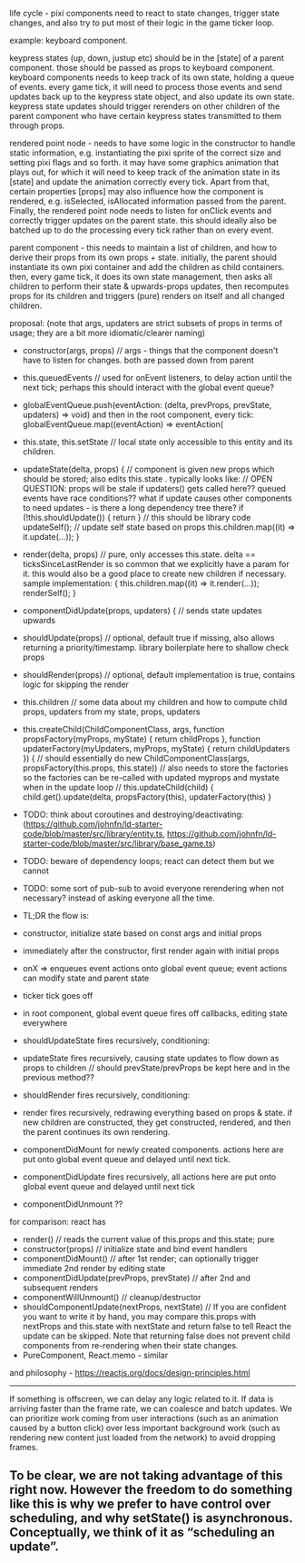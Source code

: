 life cycle - pixi components need to react to state changes, trigger state changes, and also try to put most of their logic in the game ticker loop.


example: keyboard component.


keypress states (up, down, justup etc) should be in the [state] of a parent component. those should be passed as props to keyboard component.
keyboard components needs to keep track of its own state, holding a queue of events. every game tick, it will need to process those events and 
send updates back up to the keypress state object, and also update its own state. keypress state updates should trigger rerenders on other
children of the parent component who have certain keypress states transmitted to them through props.

rendered point node - needs to have some logic in the constructor to handle static information, e.g. instantiating the pixi sprite of the correct
size and setting pixi flags and so forth. it may have some graphics animation that plays out, for which it will need to keep track of the animation
state in its [state] and update the animation correctly every tick. Apart from that, certain properties [props] may also influence how the
component is rendered, e.g. isSelected, isAllocated information passed from the parent. Finally, the rendered point node needs to listen
for onClick events and correctly trigger updates on the parent state. this should ideally also be batched up to do the processing every tick
rather than on every event.

parent component - this needs to maintain a list of children, and how to derive their props from its own props + state. initially, the parent
should instantiate its own pixi container and add the children as child containers. then, every game tick, it does its own state management,
then asks all children to perform their state & upwards-props updates, then recomputes props for its children and triggers (pure) renders on
itself and all changed children.

proposal: (note that args, updaters are strict subsets of props in terms of usage; they are a bit more idiomatic/clearer naming)
* constructor(args, props) // args - things that the component doesn't have to listen for changes. both are passed down from parent
* this.queuedEvents // used for onEvent listeners, to delay action until the next tick; perhaps this should interact with the global event queue?
* globalEventQueue.push(eventAction: (delta, prevProps, prevState, updaters) => void)
  and then in the root component, every tick:
  globalEventQueue.map((eventAction) => eventAction(
* this.state, this.setState // local state only accessible to this entity and its children.
* updateState(delta, props) { // component is given new props which should be stored; also edits this.state . typically looks like:
// OPEN QUESTION: props will be stale if updaters() gets called here?? queued events have race conditions?? what if update causes other components to need updates - is there a long dependency tree there?
    if (!this.shouldUpdate()) { return }  // this should be library code
    updateSelf(); // update self state based on props
    this.children.map((it) => it.update(...));
  }
* render(delta, props) // pure, only accesses this.state. delta == ticksSinceLastRender is so common that we explicitly have a param for it. this would also be a good place to create new children if necessary. sample implementation: {
    this.children.map((it) => it.render(...));
    renderSelf();
  }
* componentDidUpdate(props, updaters) { // sends state updates upwards

* shouldUpdate(props) // optional, default true if missing, also allows returning a priority/timestamp. library boilerplate here to shallow check props
* shouldRender(props) // optional, default implementation is true, contains logic for skipping the render
* this.children // some data about my children and how to compute child props, updaters from my state, props, updaters
* this.createChild(ChildComponentClass, args, function propsFactory(myProps, myState) { return childProps }, function updaterFactory(myUpdaters, myProps, myState) { return childUpdaters }) {
    // should essentially do new ChildComponentClass(args, propsFactory(this.props, this.state))
    // also needs to store the factories so the factories can be re-called with updated myprops and mystate when in the update loop
    // this.updateChild(child) { child.get().update(delta, propsFactory(this), updaterFactory(this) }

* TODO: think about coroutines and destroying/deactivating: (https://github.com/johnfn/ld-starter-code/blob/master/src/library/entity.ts, https://github.com/johnfn/ld-starter-code/blob/master/src/library/base_game.ts)
* TODO: beware of dependency loops; react can detect them but we cannot
* TODO: some sort of pub-sub to avoid everyone rerendering when not necessary? instead of asking everyone all the time.

* TL;DR the flow is:
* constructor, initialize state based on const args and initial props
* immediately after the constructor, first render again with initial props
* onX => enqueues event actions onto global event queue; event actions can modify state and parent state
* ticker tick goes off
* in root component, global event queue fires off callbacks, editing state everywhere
* shouldUpdateState fires recursively, conditioning: 
* updateState fires recursively, causing state updates to flow down as props to children // should prevState/prevProps be kept here and in the previous method??
* shouldRender fires recursively, conditioning:
* render fires recursively, redrawing everything based on props & state. if new children are constructed, they get constructed, rendered, and then the parent continues its own rendering.
* componentDidMount for newly created components. actions here are put onto global event queue and delayed until next tick.
* componentDidUpdate fires recursively, all actions here are put onto global event queue and delayed until next tick
* componentDidUnmount ??

for comparison: react has
* render() // reads the current value of this.props and this.state; pure
* constructor(props) // initialize state and bind event handlers 
* componentDidMount() // after 1st render; can optionally trigger immediate 2nd render by editing state
* componentDidUpdate(prevProps, prevState) // after 2nd and subsequent renders
* componentWillUnmount() // cleanup/destructor
* shouldComponentUpdate(nextProps, nextState) // If you are confident you want to write it by hand, you may compare this.props with nextProps and this.state with nextState and return false to tell React the update can be skipped. Note that returning false does not prevent child components from re-rendering when their state changes.
* PureComponent, React.memo - similar


and philosophy - https://reactjs.org/docs/design-principles.html

---
If something is offscreen, we can delay any logic related to it. If data is arriving faster than the frame rate, we can coalesce and batch updates. We can prioritize work coming from user interactions (such as an animation caused by a button click) over less important background work (such as rendering new content just loaded from the network) to avoid dropping frames.

To be clear, we are not taking advantage of this right now. However the freedom to do something like this is why we prefer to have control over scheduling, and why setState() is asynchronous. Conceptually, we think of it as “scheduling an update”.
---

